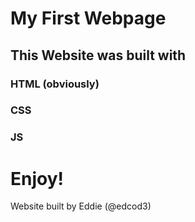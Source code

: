 # My First Webpage

## This Website was built with 

### HTML (obviously)

### CSS

### JS

# Enjoy!

Website built by Eddie (@edcod3)

